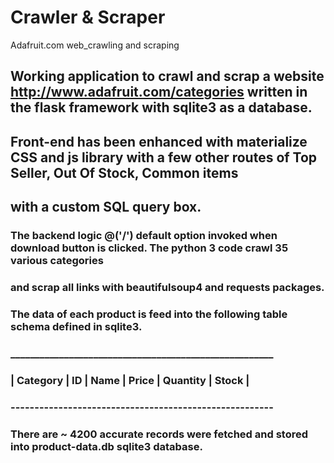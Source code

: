 # Crawler & Scraper
Adafruit.com web_crawling and scraping
## Working application to crawl and scrap a website http://www.adafruit.com/categories written in the flask framework with sqlite3 as a database.
## Front-end has been enhanced with materialize CSS and js library with a few other routes of Top Seller, Out Of Stock, Common items
## with a custom SQL query box.
### The backend logic @('/') default option invoked when download button is clicked. The python 3 code crawl 35 various categories
### and scrap all links with beautifulsoup4 and requests packages.
### The data of each product is feed into the following table schema defined in sqlite3.
###  ______________________________________________________
### | Category | ID | Name | Price | Quantity | Stock |
### -------------------------------------------------------
### There are ~ 4200 accurate records were fetched and stored into product-data.db sqlite3 database.
